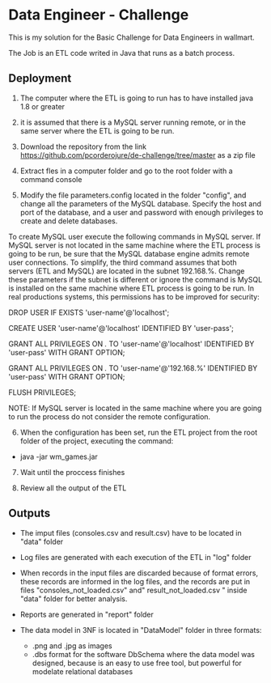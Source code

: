 # Data Engineer - Challenge
This is my solution for the Basic Challenge for Data Engineers in wallmart.

The Job is an ETL code writed in Java that runs as a batch process.

## Deployment 

1. The computer where the ETL is going to run has to have installed java 1.8 or greater

2. it is assumed that there is a MySQL server running remote, or in the same server where the ETL is going to be run.

3. Download the repository from the link https://github.com/pcorderojure/de-challenge/tree/master as a zip file

4. Extract fles in a computer folder and go to the root folder with a command console

5. Modify the file parameters.config located in the folder "config", and change all the parameters of the MySQL database. Specify the host and port of the database, and a user and password with enough privileges to create and delete databases. 

To create MySQL user execute the following commands in MySQL server. If MySQL server is not located in the same machine where the ETL process is going to be run, be sure that the MySQL database engine admits remote user connections. To simplify, the third command assumes that both servers (ETL and MySQL) are located in the subnet 192.168.%. Change these parameters if the subnet is different or ignore the command is MySQL is installed on the same machine where ETL process is going to be run. In real productions systems, this permissions has to be improved for security:

DROP USER IF EXISTS 'user-name'@'localhost';

CREATE USER 'user-name'@'localhost' IDENTIFIED BY 'user-pass';

GRANT ALL PRIVILEGES ON *.* TO 'user-name'@'localhost' IDENTIFIED BY 'user-pass' WITH GRANT OPTION;

GRANT ALL PRIVILEGES ON *.* TO 'user-name'@'192.168.%' IDENTIFIED BY 'user-pass' WITH GRANT OPTION;

FLUSH PRIVILEGES;

NOTE: If MySQL server is located in the same machine where you are going to run the process do not consider the remote configuration.

6. When the configuration has been set, run the ETL project from the root folder of the project, executing the command:
  - java -jar wm_games.jar

7. Wait until the proccess finishes

8. Review all the output of the ETL

## Outputs
- The imput files (consoles.csv and result.csv) have to be located in "data" folder

- Log files are generated with each execution of the ETL in "log" folder

- When records in the input files are discarded because of format errors, these records are informed in the log files, and the records are put in files  "consoles_not_loaded.csv" and" result_not_loaded.csv " inside "data" folder for better analysis.

- Reports are generated in "report" folder

- The data model in 3NF is located in "DataModel" folder in three formats: 
  -   .png and .jpg as images
  -   .dbs format for the software DbSchema where the data model was designed, because is an easy to use free tool, but powerful for modelate relational databases



